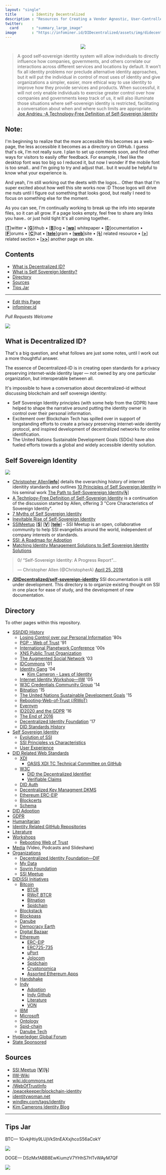 ```yaml
---
layout: "single"
title       : Identity Decentralized
description : "Resources for Creating a Vendor Agnostic, User-Controlled, Identity Layer for the Internet."
twitter:
  card      : "summary_large_image"
image       : "https://infominer.id/DIDecentralized/assets/img/didecentral.png"
---
```


<center><img src="assets/img/didecentral.png"/></center>


>A good self‐sovereign identity system will allow individuals to directly influence how companies, governments, and others correlate our interactions across different services and locations by default. It won’t fix all identity problems nor preclude alternative identity approaches, but it will put the individual in control of most uses of identity and give organizations a simpler, easier, more ethical way to use identity to improve how they provide services and products. When successful, it will not only enable individuals to exercise greater control over how companies and governments keep track of us, it will also illuminate those situations where self‐sovereign identity is restricted, facilitating a conversation about when and where such limits are appropriate. [Joe Andrieu -A Technology‐Free Definition of Self‐Sovereign Identity](https://github.com/jandrieu/rebooting-the-web-of-trust-fall2016/blob/master/topics-and-advance-readings/a-technology-free-definition-of-self-sovereign-identity.pdf)

## Note:

I'm beginning to realize that the more accessible this becomes as a web-page, the less accessible it becomes as a directory on GitHub. I guess that's ok, I'm not really sure. I plan to set up comments soon, and find other ways for visitors to easily offer feedback. For example, I feel like the desktop font was too big so I reduced it, but now I wonder if the mobile font is too small.. and I'm going to try and adjust that.. but it would be helpful to know what your experience is.

And yeah, I'm still working out the deets with the logos... Other than that I'm super excited about how well this site works now :D Those logos will drive me nuts until I figure out something that looks good, but really I need to focus on something else for the moment.

As you can see, I'm continually working to break up the info into separate files, so it can all grow. If a page looks empty, feel free to share any links you have.. or just hold tight It's all coming together..


[[**T**](#contents)]witter • [[**G**](#contents)]ithub • [[**B**](#contents)]log • [[**wp**](#contents)] whitepaper • [[**D**](#contents)]ocumentation • [[**F**](#contents)]orums • [[**C**](#contents)]hat • [[**tele**](#contents)]gram • [[**web**](#contents)]site
• [[**ϟ**](#contents)] related resource • [[**>**](#contents)] related section • [[**>>**](#contents)] another page on site.

## Contents
* [What is Decentralized ID?](#what-is-decentralized-id)
* [What is Self Sovereign Identity?](#self-sovereign-identity)
* [Directory](#directory)
* [Sources](#sources)
* [Tips Jar](#tips-jar)

---

* [Edit this Page](https://github.com/infominer33/DIDecentralized)
* [infominer.id](https://infominer.id)

*Pull Requests Welcome*




![](https://i.imgur.com/9KpJRDr.png)


## What is Decentralized ID?

That's a big question, and what follows are just some notes, until I work out a more thoughtful answer.

The essence of Decentralized-ID is in creating open standards for a privacy preserving internet-wide identity layer — not owned by any one particular organization, but interoperable between all.

It's impossible to have a conversation about decentralized-id without discussing blockchain and self sovereign identity: 
  * Self Sovereign Identity principles (with some help from the GDPR) have helped to shape the narrative around putting the identity owner in control over their personal information.
  * Excitement over Blockchain Tech has spilled over in support of longstanding efforts to create a privacy preserving internet-wide identity protocol, and inspired development of decentralized networks for online identification. 
  * The United Nations Sustainable Development Goals (SDGs) have also fueled efforts towards a global and widely accessible identity solution.



## Self Sovereign Identity

![](https://imgur.com/3zz62kpl.png)


* [Christopher Allen](http://www.lifewithalacrity.com/)[[**info**](https://christophera.info/)] details the overarching history of internet idenitity standards and outlines [10 Principles of Self Sovereign Identity](https://github.com/WebOfTrustInfo/self-sovereign-identity/blob/master/self-sovereign-identity-principles.md) in his seminal work [The Path to Self-Soverereign Identity](http://www.lifewithalacrity.com/2016/04/the-path-to-self-soverereign-identity.html)[[**ϟ**](https://www.coindesk.com/path-self-sovereign-identity/amp/)]
* <a href="https://github.com/jandrieu/rebooting-the-web-of-trust-fall2016/raw/master/topics-and-advance-readings/a-technology-free-definition-of-self-sovereign-identity.pdf"><u>A Technlogy-Free Definition of Self-Sovereign Identity</u></a> is a continuation of the discussion started by Allen, offering 3 "Core Characteristics of Sovereign Identity".
* [7 Myths of Self Sovereign Identity](https://medium.com/evernym/7-myths-of-self-sovereign-identity-67aea7416b1)
* [Inevitable Rise of Self-Sovereign Identity](https://sovrin.org/wp-content/uploads/2018/03/The-Inevitable-Rise-of-Self-Sovereign-Identity.pdf)
* [SSIMeetup](http://ssimeetup.org/) [[**S**](https://www.slideshare.net/SSIMeetup/presentations)] [[**V**](https://www.youtube.com/channel/UCSqSTlKdbbCM1muGOhDa3Og)] [[**tele**](https://t.me/SSIMeetup)]
\- SSI Meetup is an open, collaborative community to help SSI evangelists around the world, independent of company interests or standards. 
* [SSI: A Roadmap for Adoption](https://github.com/WebOfTrustInfo/rebooting-the-web-of-trust-spring2018/blob/master/final-documents/a-roadmap-for-ssi.md)
* [Matching Identity Management Solutions to Self Sovereign Identity Solutions](https://www.slideshare.net/TommyKoens/matching-identity-management-solutions-to-selfsovereign-identity-principles)
<blockquote class="twitter-tweet" data-lang="en"><p lang="en" dir="ltr">0/ “Self-Sovereign Identity: A Progress Report”…</p>&mdash; Christopher Allen (@ChristopherA) <a href="https://twitter.com/ChristopherA/status/989120215702261761?ref_src=twsrc%5Etfw">April 25, 2018</a></blockquote>

* **[/DIDecentralized/self-sovereign-identity](self-sovereign-identity)** SSI documentation is still under development. This directory is to organize existing thought on SSI in one place for ease of study, and the development of new documentation.






## Directory
To other pages within this repository.

  * [SSI\DID History](history.md) 
    * [Losing Control over our Personal Information](history.md#losing-control-over-our-personal-information) '80s
    * [PGP - Web of Trust](history.md#pgp---web-of-trust) '91
    * [International Planetwork Conference](history.md#international-planetwork-conference) '00s
    * [XNS Public Trust Organization](history.md#xns-public-trust-organization)
    * [The Augmented Social Network](history.md#the-augmented-social-network) '03
    * [IDCommons](history.md#idcommons) '01
    * [Identity Gang](history.md#identity-gang) '04
      * [Kim Cameron - Laws of Identity](history.md#kim-cameron---laws-of-identity) 
    * [Internet Identity Workshop—IIW](history.md#internet-identity-workshop) '05
    * [W3C Credentials Community Group](history.md#w3c-credentials-community-group) '14 
    * [Bitnation](history.md#bitnation) '15
    * [The United Nations Sustainable Development Goals](history.md#the-united-nations-sustainable-development-goals) '15
    * [Rebooting-Web-of-Trust (/RWoT)](history.md#rebooting-the-web-of-trust)
    * [Evernym](history.md#evernym)
    * [ID2020 and the GDPR](history.md#id2020-and-the-gdpr) '16
    * [The End of 2016](history.md#the-end-of-2016)
    * [Decentralized Identity Foundation](history.md#decentralized-identity-foundation) '17
    * [DID Standards History](history.md#standards-history)
* [Self Sovereign Identity](/self-sovereign-identity) 
  * [Evolution of SSI](/self-sovereign-identity/evolution-of-ssi/) 
  * [SSI Principles vs Characteristics](/self-sovereign-identity/ssi-principles-vs-characteristics/) 
  * [User Experience](/self-sovereign-identity/user-experience/) 
* [DID Related Web Standards](/standards) 
  * [XDI](/standards/#xdi) 
    * [OASIS XDI TC Technical Committee on GitHub](/standards/#oasis-xdi-tech-committee-on-github) 
  * [W3C](/standards/#w3c) 
    * [DID the Decentralized Identifier](/standards/#did-the-decentralized-identifier) 
    * [Verifiable Claims](/standards/#verifiable-claims) 
  * [DID Auth](/standards/#did-auth) 
  * [Decentralized Key Managment DKMS](/standards/#decentralized-key-management-agents) 
  * [Ethereum ERC-EIP](/standards/#ethereum-erc-eip)
  * [Blockcerts](/standards/#blockcerts) 
  * [Schema](/standards/#schema) 
* [DID Adoption](/adoption/) 
* [GDPR](/gdpr) 
* [Humanitarian](/humanitarian/) 
* [Identity Related GitHub Repositories](/identity-github/) 
* [Literature](/literature/) 
* [Workshops](/workshops) 
  * [Rebooting Web of Trust](/workshops/rebooting-web-of-trust/) 
* [Media](/media/)  (Video, Podcasts and Slideshare) 
* [Organizations](/organizations) 
  * [Decentralized Identity Foundation—DIF](/organizations/identity-foundation/) 
  * [My Data](/organizations/mydata/)
  * [Sovrin Foundation](/organizations/sovrin.foundation/) 
  * [SSI Meetup](/organizations/ssi-meetup/)
* [DID\SSI Initiatives](/id-initiatives) 
  * [Bitcoin](/id-initiatives/bitcoin/) 
    * [BTCR](/id-initiatives/bitcoin/#btcr)
    * [RWoT BTCR](/id-initiatives/bitcoin/#rwot-btcr)
    * [Bitnation](/id-initiatives/bitcoin/#bitnation)
    * [Spidchain](/id-initiatives/bitcoin/#spidchain) 
  * [Blockstack](/id-initiatives/blockstack/)
  * [Blockpass](/id-initiatives/blockpass/)
  * [Danube](/id-initiatives/danube/)
  * [Democracy Earth](/id-initiatives/democracy-earth/)
  * [Digital Bazaar](/id-initiatives/digital-bazaar/)
  * [Ethereum](/id-initiatives/ethereum/) 
    * [ERC-EIP](/id-initiatives/ethereum/#erc-eip) 
    * [ERC725-735](/id-initiatives/ethereum/erc725-735)
    * [uPort](/id-initiatives/ethereum/#uport) 
    * [Jolocom](/id-initiatives/ethereum/#jolocom) 
    * [Spidchain](/id-initiatives/ethereum/#spidchain) 
    * [Cryptonomica](/id-initiatives/ethereum/cryptonomica/) 
    * [Assorted Ethereum Apps](/id-initiatives/ethereum/#assorted-ethereum-apps) 
  * [Handshake](/id-initiatives/handshake/)
  * [Indy](/id-initiatives/indy-ecosystem/) 
    * [Adoption](/id-initiatives/indy-ecosystem/adoption/) 
    * [Indy Github](/id-initiatives/indy-ecosystem/indy-github/) 
    * [Literature](/id-initiatives/indy-ecosystem/literature/) 
    * [VON](/id-initiatives/indy-ecosystem/VON/) 
  * [IBM](/id-initiatives/ibm/) 
  * [Microsoft](/id-initiatives/microsoft/) 
  * [Ontology](/id-initiatives/ontology/)
  * [Spid-chain](/id-initiatives/spid-chain/)
  * [Danube Tech](/id-initiatives/danube/)  
* [Hyperledger Global Forum](/hgf-2018/) 
* [State Sponsored](/state-sponsored/) 



## Sources
* [SSI Meetup](http://ssimeetup.org/) [[**V**](https://www.youtube.com/channel/UCSqSTlKdbbCM1muGOhDa3Og)][[**ϟ**](https://www.slideshare.net/SSIMeetup/presentations/)] 
* [IIW-Wiki](https://iiw.idcommons.net/Main_Page)
* [wiki.idcommons.net](http://wiki.idcommons.net/Main_Page)
* [/WebOfTrustInfo](https://github.com/WebOfTrustInfo/)
* [/peacekeeper/blockchain-identity](https://github.com/peacekeeper/blockchain-identity)
* [identitywoman.net](https://identitywoman.net/)
* [windley.com/tags/identity](http://www.windley.com/tags/identity.shtml)
* [Kim Camerons Identity Blog](https://identityblog.com)

---

## Tips Jar

BTC— 1GvkjHtiy9LUjVkStnEAXxjhcoS56aCokY

![](https://imgur.com/yXLLm9Bl.png) 

DOGE— DSzMxfABB8EwKiumzV7YHhS7HTvWAyM7QF

![](https://i.imgur.com/0zBLoUP.png) 

